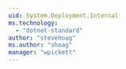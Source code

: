 ```yaml
---
uid: System.Deployment.Internal
ms.technology: 
  - "dotnet-standard"
author: "stevehoag"
ms.author: "shoag"
manager: "wpickett"
---
```

